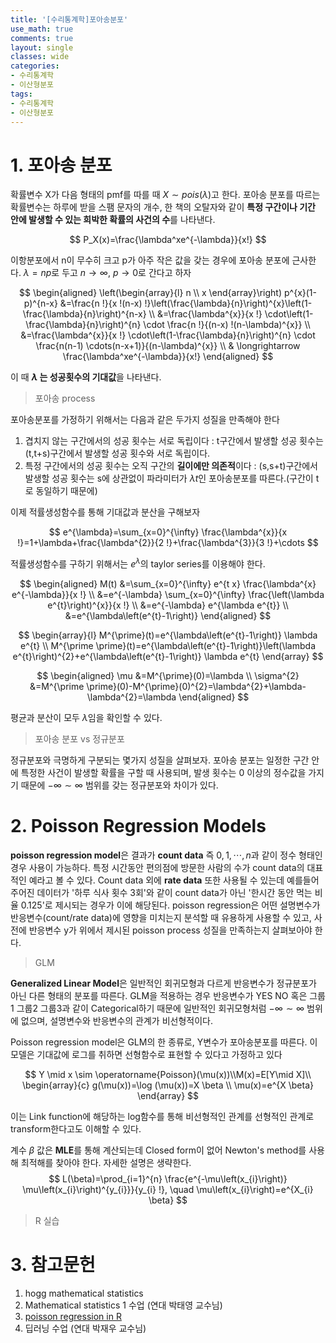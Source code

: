 ```yaml
---
title: '[수리통계학]포아송분포'
use_math: true
comments: true
layout: single
classes: wide
categories:
- 수리통계학
- 이산형분포
tags:
- 수리통계학
- 이산형분포
---
```


# 1. 포아송 분포 

확률변수 X가 다음 형태의 pmf를 따를 때 $X\sim pois(\lambda)$고 한다. 포아송 분포를 따르는 확률변수는 하루에 받을 스팸 문자의 개수, 한 책의 오탈자와 같이 **특정 구간이나 기간 안에 발생할 수 있는 희박한 확률의 사건의 수**를 나타낸다. 


$$
P_X(x)=\frac{\lambda^xe^{-\lambda}}{x!}
$$

이항분포에서 n이 무수히 크고 p가 아주 작은 값을 갖는 경우에 포아송 분포에 근사한다. $\lambda=np$로 두고 $n\rightarrow \infty,\ p\rightarrow 0$로 간다고 하자



$$
\begin{aligned}
\left(\begin{array}{l}
n \\
x
\end{array}\right) p^{x}(1-p)^{n-x} &=\frac{n !}{x !(n-x) !}\left(\frac{\lambda}{n}\right)^{x}\left(1-\frac{\lambda}{n}\right)^{n-x} \\
&=\frac{\lambda^{x}}{x !} \cdot\left(1-\frac{\lambda}{n}\right)^{n} \cdot \frac{n !}{(n-x) !(n-\lambda)^{x}} \\
&=\frac{\lambda^{x}}{x !} \cdot\left(1-\frac{\lambda}{n}\right)^{n} \cdot \frac{n(n-1) \cdots(n-x+1)}{(n-\lambda)^{x}} \\
& \longrightarrow \frac{\lambda^xe^{-\lambda}}{x!}
\end{aligned}
$$



이 때 **$\lambda$ 는 성공횟수의 기대값**을 나타낸다.



> 포아송 process

포아송분포를 가정하기 위해서는 다음과 같은 두가지 성질을 만족해야 한다

1. 겹치지 않는 구간에서의 성공 횟수는 서로 독립이다 : t구간에서 발생할 성공 횟수는 (t,t+s)구간에서 발생할 성공 횟수와 서로 독립이다.
2. 특정 구간에서의 성공 횟수는 오직 구간의 **길이에만 의존적**이다 : (s,s+t)구간에서 발생할 성공 횟수는 s에 상관없이 파라미터가 $\lambda t$인 포아송분포를 따른다.(구간이 t로 동일하기 때문에)

이제 적률생성함수를 통해 기대값과 분산을 구해보자



$$
e^{\lambda}=\sum_{x=0}^{\infty} \frac{\lambda^{x}}{x !}=1+\lambda+\frac{\lambda^{2}}{2 !}+\frac{\lambda^{3}}{3 !}+\cdots
$$



적률생성함수를 구하기 위해서는 $e^{\lambda}$의 taylor series를 이용해야 한다.



$$
\begin{aligned}
M(t) &=\sum_{x=0}^{\infty} e^{t x} \frac{\lambda^{x} e^{-\lambda}}{x !} \\
&=e^{-\lambda} \sum_{x=0}^{\infty} \frac{\left(\lambda e^{t}\right)^{x}}{x !} \\
&=e^{-\lambda} e^{\lambda e^{t}} \\
&=e^{\lambda\left(e^{t}-1\right)}
\end{aligned}
$$

$$
\begin{array}{l}
M^{\prime}(t)=e^{\lambda\left(e^{t}-1\right)} \lambda e^{t} \\
M^{\prime \prime}(t)=e^{\lambda\left(e^{t}-1\right)}\left(\lambda e^{t}\right)^{2}+e^{\lambda\left(e^{t}-1\right)} \lambda e^{t}
\end{array}
$$


$$
\begin{aligned}
\mu &=M^{\prime}(0)=\lambda \\
\sigma^{2} &=M^{\prime \prime}(0)-M^{\prime}(0)^{2}=\lambda^{2}+\lambda-\lambda^{2}=\lambda
\end{aligned}
$$



평균과 분산이 모두 $\lambda$임을 확인할 수 있다. 



> 포아송 분포 vs 정규분포

정규분포와 극명하게 구분되는 몇가지 성질을 살펴보자. 포아송 분포는 일정한 구간 안에 특정한 사건이 발생할 확률을 구할 때 사용되며, 발생 횟수는 0 이상의 정수값을 가지기 때문에 $-\infty \sim \infty$ 범위를 갖는 정규분포와 차이가 있다. 

# 2. Poisson Regression Models

**poisson regression model**은 결과가 **count data** 즉 $0,1,\cdots ,n$과 같이 정수 형태인 경우 사용이 가능하다.  특정 시간동안 편의점에 방문한 사람의 수가 count data의 대표적인 예라고 볼 수 있다. Count data 외에 **rate data** 또한 사용될 수 있는데 예를들어 주어진 데이터가 '하루 식사 횟수 3회'와 같이 count data가 아닌 '한시간 동안 먹는 비율 0.125'로 제시되는 경우가 이에 해당된다. poisson regression은 어떤 설명변수가 반응변수(count/rate data)에 영향을 미치는지 분석할 때 유용하게 사용할 수 있고, 사전에 반응변수 y가 위에서 제시된 poisson process 성질을 만족하는지 살펴보아야 한다. 

> GLM

**Generalized Linear Model**은 일반적인 회귀모형과 다르게 반응변수가 정규분포가 아닌 다른 형태의 분포를 따른다. GLM을 적용하는 경우 반응변수가 YES NO 혹은 그룹1 그룹2 그룹3과 같이 Categorical하기 때문에 일반적인 회귀모형처럼  $-\infty \sim \infty$ 범위에 없으며, 설명변수와 반응변수의 관계가 비선형적이다.

Poisson regression model은 GLM의 한 종류로, Y변수가 포아송분포를 따른다. 이 모델은 기대값에 로그를 취하면 선형함수로 표현할 수 있다고 가정하고 있다


$$
Y \mid x \sim \operatorname{Poisson}(\mu(x))\\M(x)=E[Y\mid X]\\ \begin{array}{c}
g(\mu(x))=\log (\mu(x))=X \beta \\
\mu(x)=e^{X \beta}
\end{array}
$$


이는 Link function에 해당하는 log함수를 통해  비선형적인 관계를 선형적인 관계로 transform한다고도 이해할 수 있다. 

계수 $\beta$ 값은 **MLE**를 통해 계산되는데 Closed form이 없어 Newton's method를 사용해 최적해를 찾아야 한다. 자세한 설명은 생략한다.
$$
L(\beta)=\prod_{i=1}^{n} \frac{e^{-\mu\left(x_{i}\right)} \mu\left(x_{i}\right)^{y_{i}}}{y_{i} !}, \quad \mu\left(x_{i}\right)=e^{X_{i} \beta}
$$

> R 실습



# 3. 참고문헌

1. hogg mathematical statistics
2. Mathematical statistics 1 수업 (연대 박태영 교수님)
3. [poisson regression in R](https://www.dataquest.io/blog/tutorial-poisson-regression-in-r/#:~:text=A%20Poisson%20Regression%20model%20is,form%20by%20some%20unknown%20parameters.)
4. 딥러닝 수업 (연대 박재우 교수님)

